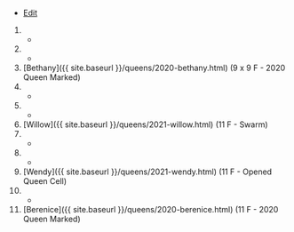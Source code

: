 * [Edit](https://github.com/joejcollins/rhapsody-angel/edit/master/_includes/apiary.md)

1. -
1. -
1. [Bethany]({{ site.baseurl }}/queens/2020-bethany.html) (9 x 9 F - 2020 Queen Marked)
1. -
1. - 
1. [Willow]({{ site.baseurl }}/queens/2021-willow.html) (11 F - Swarm)
1. -
1. -
1. [Wendy]({{ site.baseurl }}/queens/2021-wendy.html) (11 F - Opened Queen Cell)
1. -
1. [Berenice]({{ site.baseurl }}/queens/2020-berenice.html) (11 F - 2020 Queen Marked)

